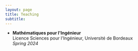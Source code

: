```yaml
---
layout: page
title: Teaching
subtitle: 
---
```


- **Mathématiques pour l'Ingénieur**\
Licence Sciences pour l'Ingénieur, Université de Bordeaux\
*Spring 2024*
